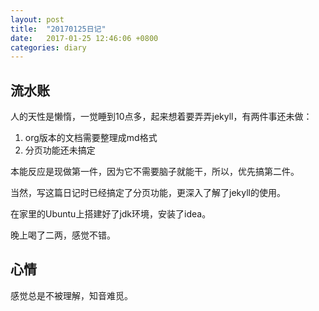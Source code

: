 ```yaml
---
layout: post
title:  "20170125日记"
date:   2017-01-25 12:46:06 +0800
categories: diary
---
```


流水账
---
人的天性是懒惰，一觉睡到10点多，起来想着要弄弄jekyll，有两件事还未做：

1. org版本的文档需要整理成md格式
2. 分页功能还未搞定

本能反应是现做第一件，因为它不需要脑子就能干，所以，优先搞第二件。

当然，写这篇日记时已经搞定了分页功能，更深入了解了jekyll的使用。

在家里的Ubuntu上搭建好了jdk环境，安装了idea。

晚上喝了二两，感觉不错。

心情
---

感觉总是不被理解，知音难觅。